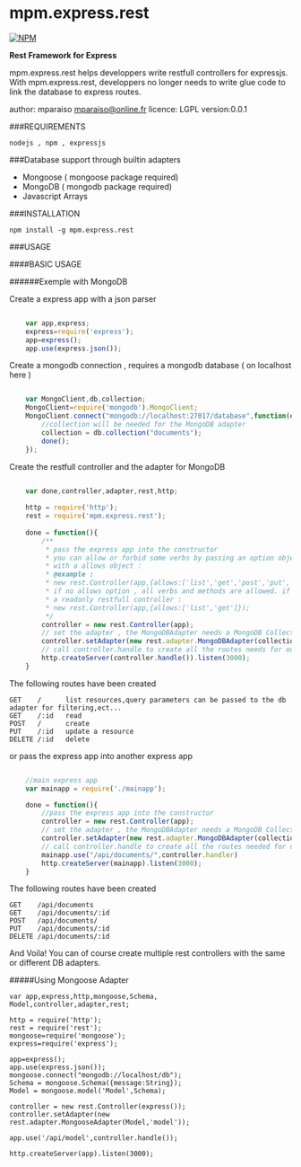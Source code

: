 mpm.express.rest
================

[![NPM](https://nodei.co/npm/mpm.express.rest.png)](https://nodei.co/npm/mpm.express.rest/)

**Rest Framework for Express**

mpm.express.rest helps developpers write restfull controllers 
for expressjs. With mpm.express.rest, developpers no longer needs
to write glue code to link the database to express routes.

author: mparaiso <mparaiso@online.fr>
licence: LGPL
version:0.0.1

###REQUIREMENTS

	nodejs , npm , expressjs

###Database support through builtin adapters

- Mongoose ( mongoose  package required)
- MongoDB ( mongodb package required)
- Javascript Arrays

###INSTALLATION

	npm install -g mpm.express.rest

###USAGE

####BASIC USAGE

######Exemple with MongoDB

Create a express app with a json parser

```javascript

	var app,express;
	express=require('express');
	app=express();
	app.use(express.json());
```

Create a mongodb connection , requires a mongodb database ( on localhost here )

```javascript

	var MongoClient,db,collection;
	MongoClient=require('mongodb').MongoClient;
	MongoClient.connect("mongodb://localhost:27017/database",function(err,db){
		//collection will be needed for the MongoDB adapter
		collection = db.collection("documents");
		done();
	});
```

Create the restfull controller and the adapter for MongoDB

```javascript

	var done,controller,adapter,rest,http;
	
	http = require('http');
	rest = require('mpm.express.rest');
	
	done = function(){
		/**
		 * pass the express app into the constructor
		 * you can allow or forbid some verbs by passing an option object 
		 * with a allows object : 
		 * @example :
		 * new rest.Controller(app,{allows:['list','get','post','put','delete']});
		 * if no allows option , all verbs and methods are allowed. if you want
		 * a readonly restfull controller : 
		 * new rest.Controller(app,{allows:['list','get']});
		 */
		controller = new rest.Controller(app);
		// set the adapter , the MongoDBAdapter needs a MongoDB Collection object
		controller.setAdapter(new rest.adapter.MongoDBAdapter(collection))
		// call controller.handle to create all the routes needs for our rest api
		http.createServer(controller.handle()).listen(3000);
	}
```

The following routes have been created

	GET    / 	  list resources,query parameters can be passed to the db adapter for filtering,ect...
	GET    /:id   read
	POST   /      create
	PUT    /:id   update a resource
	DELETE /:id   delete

or pass the express app into another express app

```javascript

	//main express app
	var mainapp = require('./mainapp');

	done = function(){
		//pass the express app into the constructor
		controller = new rest.Controller(app);
		// set the adapter , the MongoDBAdapter needs a MongoDB Collection object
		controller.setAdapter(new rest.adapter.MongoDBAdapter(collection))
		// call controller.handle to create all the routes needed for our rest api
		mainapp.use("/api/documents/",controller.handler)
		http.createServer(mainapp).listen(3000);
	}
```

The following routes have been created

	GET    /api/documents
	GET    /api/documents/:id
	POST   /api/documents/
	PUT    /api/documents/:id
	DELETE /api/documents/:id

And Voila! You can of course create multiple rest controllers with the same or different DB adapters.

#####Using Mongoose Adapter

```
var app,express,http,mongoose,Schema,
Model,controller,adapter,rest;

http = require('http');
rest = require('rest');
mongoose=require('mongoose');
express=require('express');

app=express();
app.use(express.json());
mongoose.connect("mongodb://localhost/db");
Schema = mongoose.Schema({message:String});
Model = mongoose.model('Model',Schema);

controller = new rest.Controller(express());
controller.setAdapter(new rest.adapter.MongooseAdapter(Model,'model'));

app.use('/api/model',controller.handle());

http.createServer(app).listen(3000);

```